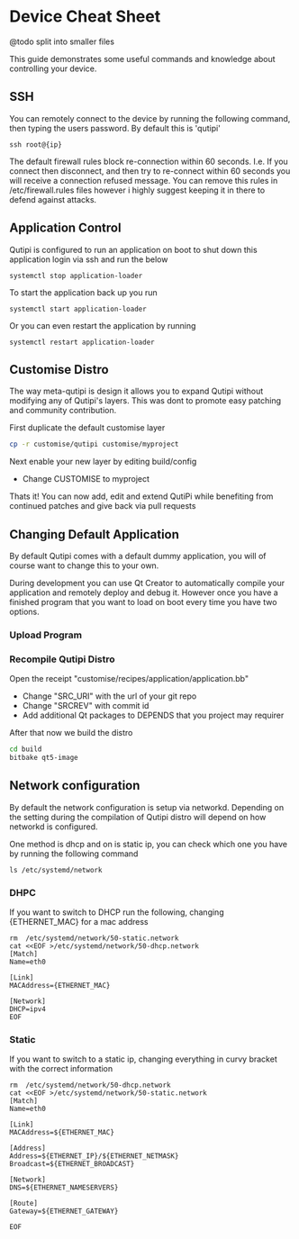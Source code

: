 # Device Cheat Sheet

@todo split into smaller files

This guide demonstrates some useful commands and knowledge about controlling your device.

## SSH

You can remotely connect to the device by running the following command, then typing the users password. By default this is 'qutipi'

```shell
ssh root@{ip}
```

The default firewall rules block re-connection within 60 seconds. I.e. If you connect then disconnect, and then try to re-connect within 60 seconds you will receive a connection refused message. You can remove this rules in /etc/firewall.rules files however i highly suggest keeping it in there to defend against attacks.

## Application Control

Qutipi is configured to run an application on boot to shut down this application login via ssh and run the below

```shell
systemctl stop application-loader
```

To start the application back up you run 
```shell
systemctl start application-loader
```

Or you can even restart the application by running
```shell
systemctl restart application-loader
```

## Customise Distro

The way meta-qutipi is design it allows you to expand Qutipi without modifying any of Qutipi's layers. This was dont to promote easy patching and community contribution.

First duplicate the default customise layer

```bash
cp -r customise/qutipi customise/myproject
```

Next enable your new layer by editing build/config 

  * Change CUSTOMISE to myproject

Thats it! You can now add, edit and extend QutiPi while benefiting from continued patches and give back via pull requests

## Changing Default Application

By default Qutipi comes with a default dummy application, you will of course want to change this to your own.

During development you can use Qt Creator to automatically compile your application and remotely deploy and debug it. However once you have a finished program that you want to load on boot every time you have two options.

### Upload Program


### Recompile Qutipi Distro 

Open the receipt "customise/recipes/application/application.bb" 

  * Change "SRC_URI" with the url of your git repo
  * Change "SRCREV" with commit id
  * Add additional Qt packages to DEPENDS that you project may requirer

After that now we build the distro

```bash
cd build
bitbake qt5-image
```

## Network configuration

By default the network configuration is setup via networkd. Depending on the setting during the compilation of Qutipi distro will depend on how networkd is configured.

One method is dhcp and on is static ip, you can check which one you have by running the following command

```shell
ls /etc/systemd/network
```

### DHPC

If you want to switch to DHCP run the following, changing {ETHERNET_MAC} for a mac address 
```shell
rm  /etc/systemd/network/50-static.network
cat <<EOF >/etc/systemd/network/50-dhcp.network
[Match]
Name=eth0

[Link]
MACAddress={ETHERNET_MAC}

[Network]
DHCP=ipv4
EOF
```

### Static

If you want to switch to a static ip, changing everything in curvy bracket with the correct information
```shell
rm  /etc/systemd/network/50-dhcp.network
cat <<EOF >/etc/systemd/network/50-static.network
[Match]
Name=eth0

[Link]
MACAddress=${ETHERNET_MAC}

[Address]
Address=${ETHERNET_IP}/${ETHERNET_NETMASK}
Broadcast=${ETHERNET_BROADCAST}

[Network]
DNS=${ETHERNET_NAMESERVERS}

[Route]
Gateway=${ETHERNET_GATEWAY}

EOF
```
